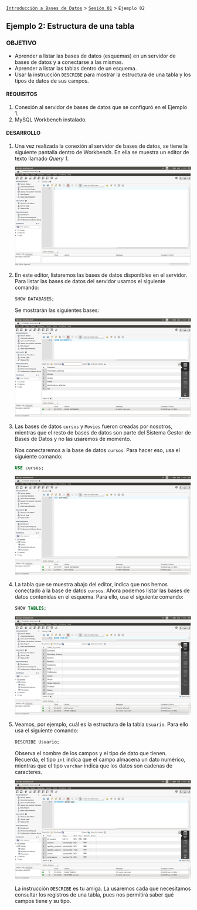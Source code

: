 
[`Introducción a Bases de Datos`](../../Readme.md) > [`Sesión 01`](../Readme.md) > `Ejemplo 02`

## Ejemplo 2: Estructura de una tabla

### OBJETIVO

- Aprender a listar las bases de datos (esquemas) en un servidor de bases de datos y a conectarse a las mismas.
- Aprender a listar las tablas dentro de un esquema.
- Usar la instrucción `DESCRIBE` para mostrar la estructura de una tabla y los tipos de datos de sus campos.

#### REQUISITOS

1. Conexión al servidor de bases de datos que se configuró en el Ejemplo 1.
2. MySQL Workbench instalado.

#### DESARROLLO

1. Una vez realizada la conexión al servidor de bases de datos, se tiene la siguiente pantalla dentro de Workbench. En ella se muestra un editor de texto llamado *Query 1*.

   ![imagen](imagenes/s1-w21.png)

2. En este editor, listaremos las bases de datos disponibles en el servidor. Para listar las bases de datos del servidor usamos el siguiente comando:

   ```sql
   SHOW DATABASES;
   ```
   
   Se mostrarán las siguientes bases:
   
   ![imagen](imagenes/s1-w22.png)

3. Las bases de datos `cursos` y `Movies` fueron creadas por nosotros, mientras que el resto de bases de datos son parte del Sistema Gestor de Bases de Datos y no las usaremos de momento.

   Nos conectaremos a la base de datos `cursos`. Para hacer eso, usa el siguiente comando:

   ```sql
   USE cursos;
   ```
 
   ![imagen](imagenes/s1-w23.png)

4. La tabla que se muestra abajo del editor, indica que nos hemos conectado a la base de datos `cursos`. Ahora podemos listar las bases de datos contenidas en el esquema. Para ello, usa el siguiente comando:

   ```sql
   SHOW TABLES;
   ```

   ![imagen](imagenes/s1-w24.png)

5. Veamos, por ejemplo, cuál es la estructura de la tabla `Usuario`. Para ello usa el siguiente comando:

   ```sql
   DESCRIBE Usuario;
   ```
   
   Observa el nombre de los campos y el tipo de dato que tienen. Recuerda, el tipo `int` indica que el campo almacena un dato numérico, mientras que el tipo `varchar` indica que los datos son cadenas de caracteres.

   ![imagen](imagenes/s1-w25.png)

   La instrucción `DESCRIBE` es tu amiga. La usaremos cada que necesitamos consultar los registros de una tabla, pues nos permitirá saber qué campos tiene y su tipo.
